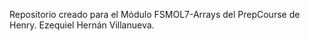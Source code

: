 Repositorio creado para el Módulo FSMOL7-Arrays del PrepCourse de Henry.
Ezequiel Hernán Villanueva.